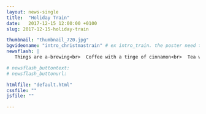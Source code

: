 ```yaml
---
layout: news-single
title:  "Holiday Train"
date:   2017-12-15 12:00:00 +0100
slug: 2017-12-15-holiday-train

thumbnail: "thumbnail_720.jpg"
bgvideoname: "intro_christmastrain" # ex intro_train. the poster need to have the same name as the video
newsflash: |  
   Things are a-brewing<br>  Coffee with a tinge of cinnamon<br>  Tea with ginger and cardamom<br>  No approaching slumber<br>  Rather wonder, rather thunder<br><br>  Merry Christmas from Fully!

# newsflash_buttontext:
# newsflash_buttonurl:

htmlfile: "default.html"
cssfile: ""
jsfile: ""

---
```

